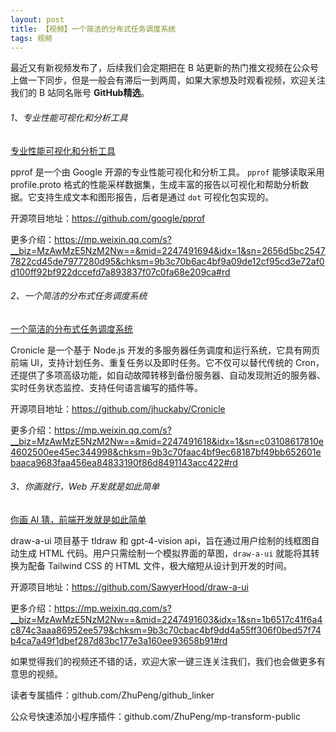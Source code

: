 ```yaml
---
layout: post
title: 【视频】一个简洁的分布式任务调度系统
tags: 视频
---
```


最近又有新视频发布了，后续我们会定期把在 B 站更新的热门推文视频在公众号上做一下同步，但是一般会有滞后一到两周，如果大家想及时观看视频，欢迎关注我们的 B 站同名账号 **GitHub精选**。

######  1、专业性能可视化和分析工具

[专业性能可视化和分析工具](https://www.bilibili.com/video/BV1wv4reLEFV/)

pprof 是一个由 Google 开源的专业性能可视化和分析工具。 `pprof` 能够读取采用 profile.proto 格式的性能采样数据集，生成丰富的报告以可视化和帮助分析数据。它支持生成文本和图形报告，后者是通过 `dot` 可视化包实现的。

开源项目地址：https://github.com/google/pprof

更多介绍：https://mp.weixin.qq.com/s?__biz=MzAwMzE5NzM2Nw==&mid=2247491694&idx=1&sn=2656d5bc25477822cd45de7977280d95&chksm=9b3c70b6ac4bf9a09de12cf95cd3e72af0d100ff92bf922dccefd7a893837f07c0fa68e209ca#rd

###### 2、一个简洁的分布式任务调度系统

[一个简洁的分布式任务调度系统](https://www.bilibili.com/video/BV1rY4re1E2g/)

Cronicle 是一个基于 Node.js 开发的多服务器任务调度和运行系统，它具有网页前端 UI，支持计划任务、重复任务以及即时任务。它不仅可以替代传统的 Cron，还提供了多项高级功能，如自动故障转移到备份服务器、自动发现附近的服务器、实时任务状态监控、支持任何语言编写的插件等。

开源项目地址：https://github.com/jhuckaby/Cronicle

更多介绍：https://mp.weixin.qq.com/s?__biz=MzAwMzE5NzM2Nw==&mid=2247491618&idx=1&sn=c03108617810e4602500ee45ec344998&chksm=9b3c70faac4bf9ec68187bf49bb652601ebaaca9683faa456ea84833190f86d8491143acc422#rd

###### 3、你画就行，Web 开发就是如此简单

[你画 AI 猜，前端开发就是如此简单](https://www.bilibili.com/video/BV1ka4rejEAm/)

draw-a-ui 项目基于 tldraw 和 gpt-4-vision api，旨在通过用户绘制的线框图自动生成 HTML 代码。用户只需绘制一个模拟界面的草图，`draw-a-ui` 就能将其转换为配备 Tailwind CSS 的 HTML 文件，极大缩短从设计到开发的时间。

开源项目地址：https://github.com/SawyerHood/draw-a-ui

更多介绍：https://mp.weixin.qq.com/s?__biz=MzAwMzE5NzM2Nw==&mid=2247491603&idx=1&sn=1b6517c41f6a4c874c3aaa86952ee579&chksm=9b3c70cbac4bf9dd4a55ff306f0bed57f74b4ca7a49f1dbef287d83bc177e3a160ee93658b91#rd

如果觉得我们的视频还不错的话，欢迎大家一键三连关注我们，我们也会做更多有意思的视频。

读者专属插件：github.com/ZhuPeng/github_linker

公众号快速添加小程序插件：github.com/ZhuPeng/mp-transform-public
